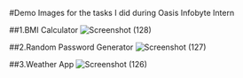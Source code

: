 #Demo Images 
for the tasks I did during Oasis Infobyte Intern

##1.BMI Calculator
![Screenshot (128)](https://github.com/Vishva2003/oasis-infobite/assets/119120019/618f38b2-04ed-45e0-9903-07b40964b4c7)

##2.Random Password Generator
![Screenshot (127)](https://github.com/Vishva2003/oasis-infobite/assets/119120019/84ba4405-b86d-498f-af6b-3bae9d30861a)

##3.Weather App
![Screenshot (126)](https://github.com/Vishva2003/oasis-infobite/assets/119120019/ece39546-a4a8-4fcd-888a-270e95dba16d)
